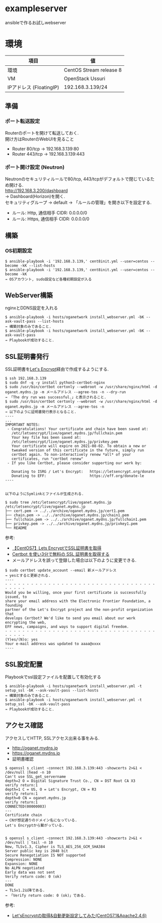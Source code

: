 # exampleserver
ansibleで作るお試しwebserver

# 環境
|項目|値|
|---|---|
|環境|CentOS Stream release 8|
|VM|OpenStack Ussuri|
|IPアドレス (FloatingIP)|192.168.3.139/24|

## 準備
### ポート転送設定
Routerのポートを開けて転送しておく.  
開け方はRouterのWebUIを見ること
* Router 80/tcp → 192.168.3.139:80
* Router 443/tcp → 192.168.3.139:443
### ポート開け設定 (Neutron)
Neutronのセキュリティルールで80/tcp, 443/tcpがデフォルトで閉じているため開ける.  
http://192.168.3.200/dashboard  
→ Dashboard(Horizon)を開く.  
セキュリティグループ → default → 「ルールの管理」を開き以下を設定する.  
* ルール: Http, 通信相手 CIDR: 0.0.0.0/0
* ルール: Https, 通信相手 CIDR: 0.0.0.0/0

## 構築
### OS初期設定
```
$ ansible-playbook -i '192.168.3.139,' cent8init.yml --user=centos --become -kK --list-hosts
$ ansible-playbook -i '192.168.3.139,' cent8init.yml --user=centos --become -kK
→ OSアカウント, sudo設定など各種初期設定が入る
```

## WebServer構築
nginxとDDNS設定を入れる
```
$ ansible-playbook -i hosts/oganetwork install_webserver.yml -bK --ask-vault-pass --list-hosts
→ 構築対象のみであること.
$ ansible-playbook -i hosts/oganetwork install_webserver.yml -bK --ask-vault-pass
→ Playbookが成功すること.
```

## SSL証明書発行
SSL証明書を[Let's Encrypt](https://letsencrypt.org/)経由で作成するようにする.
```
$ ssh 192.168.3.139
$ sudo dnf -q -y install python3-certbot-nginx
$ sudo /usr/bin/certbot certonly --webroot -w /usr/share/nginx/html -d oganet.mydns.jp -m メールアドレス --agree-tos -n --dry-run
→ 「The dry run was successful.」と表示されること.
$ sudo /usr/bin/certbot certonly --webroot -w /usr/share/nginx/html -d oganet.mydns.jp -m メールアドレス --agree-tos -n
→ 以下のように証明書発行表示となること.
----
...
IMPORTANT NOTES:
 - Congratulations! Your certificate and chain have been saved at:
   /etc/letsencrypt/live/oganet.mydns.jp/fullchain.pem
   Your key file has been saved at:
   /etc/letsencrypt/live/oganet.mydns.jp/privkey.pem
   Your certificate will expire on 2021-08-02. To obtain a new or
   tweaked version of this certificate in the future, simply run
   certbot again. To non-interactively renew *all* of your
   certificates, run "certbot renew"
 - If you like Certbot, please consider supporting our work by:

   Donating to ISRG / Let's Encrypt:   https://letsencrypt.org/donate
   Donating to EFF:                    https://eff.org/donate-le
----


以下のようにSymlinkとファイルが生成される.

$ sudo tree /etc/letsencrypt/live/oganet.mydns.jp
/etc/letsencrypt/live/oganet.mydns.jp
├── cert.pem -> ../../archive/oganet.mydns.jp/cert1.pem
├── chain.pem -> ../../archive/oganet.mydns.jp/chain1.pem
├── fullchain.pem -> ../../archive/oganet.mydns.jp/fullchain1.pem
├── privkey.pem -> ../../archive/oganet.mydns.jp/privkey1.pem
└── README
```
参考:    
* [【CentOS7】Lets EncryptでSSL証明書を取得 ](https://www.server-memo.net/tips/lets-encrypt.html)
* [Certbot を使い3分で無料の SSL 証明書を取得する](https://dev.classmethod.jp/articles/how-to-use-certbot-with-nginx/)
* メールアドレスを誤って登録した場合は以下のように変更できる.
```
$ sudo certbot update_account --email 新メールアドレス
→ yesとすると更新される.
----
- - - - - - - - - - - - - - - - - - - - - - - - - - - - - - - - - - - - - - - -
Would you be willing, once your first certificate is successfully issued, to
share your email address with the Electronic Frontier Foundation, a founding
partner of the Let's Encrypt project and the non-profit organization that
develops Certbot? We'd like to send you email about our work encrypting the web,
EFF news, campaigns, and ways to support digital freedom.
- - - - - - - - - - - - - - - - - - - - - - - - - - - - - - - - - - - - - - - -
(Y)es/(N)o: yes
Your e-mail address was updated to aaaa@xxxx
----
```
## SSL設定配置
Playbookでssl設定ファイルを配置して有効化する
```
$ ansible-playbook -i hosts/oganetwork install_webserver.yml -t setup_ssl -bK --ask-vault-pass --list-hosts
→ 構築対象のみであること.
$ ansible-playbook -i hosts/oganetwork install_webserver.yml -t setup_ssl -bK --ask-vault-pass
→ Playbookが成功すること.
```
## アクセス確認
アクセスしてHTTP, SSLアクセス出来る事をみる.
* http://oganet.mydns.jp
* https://oganet.mydns.jp
* 証明書確認
```
$ openssl s_client -connect 192.168.3.139:443 -showcerts 2>&1 < /dev/null |head -n 10
Can't use SSL_get_servername
depth=2 O = Digital Signature Trust Co., CN = DST Root CA X3
verify return:1
depth=1 C = US, O = Let's Encrypt, CN = R3
verify return:1
depth=0 CN = oganet.mydns.jp
verify return:1
CONNECTED(00000003)
---
Certificate chain
→ CNが想定通りのドメイン名になっている.
Let's Encryptから繋がっている.


$ openssl s_client -connect 192.168.3.139:443 -showcerts 2>&1 < /dev/null | tail -n 10
New, TLSv1.3, Cipher is TLS_AES_256_GCM_SHA384
Server public key is 2048 bit
Secure Renegotiation IS NOT supported
Compression: NONE
Expansion: NONE
No ALPN negotiated
Early data was not sent
Verify return code: 0 (ok)
---
DONE
→ TLSv1.2以降である.
→ 「Verify return code: 0 (ok)」である.
```
参考:  
* [Let'sEncryptの取得&自動更新設定してみた(CentOS7.1&Apache2.4.6)](https://qiita.com/tmatsumot/items/aca49d99558d2646ef36)
